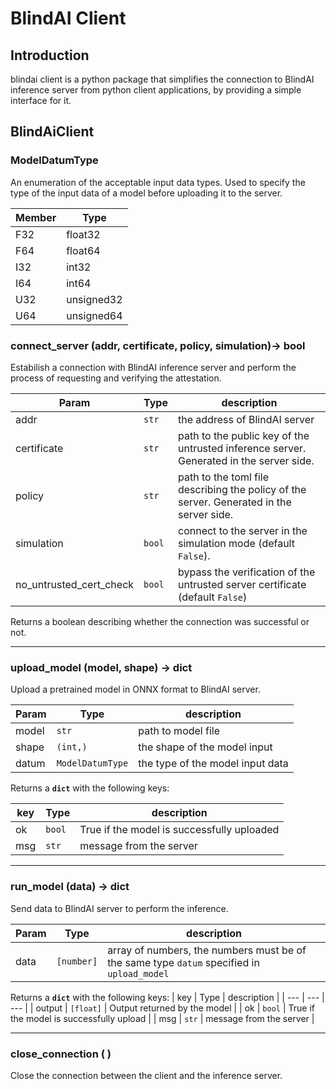 # BlindAI Client
## Introduction
blindai client is a python package that simplifies the connection to BlindAI inference server from python client applications, by providing a simple interface for it. 

## BlindAiClient

### **ModelDatumType**
An enumeration of the acceptable input data types. Used to specify the type of the input data of a model before uploading it to the server.

| Member  | Type | 
|---|---|
| F32 | float32 |
| F64 | float64 |
| I32 | int32 |
| I64 | int64 |
| U32 | unsigned32 |
| U64 | unsigned64 |

### **connect_server (addr, certificate, policy, simulation)-> bool**
Estabilish a connection with BlindAI inference server and perform the process of requesting and verifying the attestation.

| Param | Type | description |
| --- | --- | --- |
| addr| ```str``` | the address of BlindAI server |
| certificate | ``str``| path to the public key of the untrusted inference server. Generated in the server side. |
| policy | ``str`` | path to the toml file describing the policy of the server. Generated in the server side. |
| simulation | ``bool`` | connect to the server in the simulation mode (default `False`). |
| no_untrusted_cert_check |``bool`` | bypass the verification of the untrusted server certificate (default `False`) |

Returns a boolean describing whether the connection was successful or not.

---
### **upload_model (model, shape) -> dict**
Upload a pretrained model in ONNX format to BlindAI server.

| Param | Type | description |
| --- | --- | --- |
| model | ``str``| path to model file|
| shape | ``(int,)`` | the shape of the model input |
| datum | ``ModelDatumType`` | the type of the model input data |

Returns a **``dict``** with the following keys:

| key | Type | description |
| --- | --- | --- |
| ok  | ``bool`` | True if the model is successfully uploaded |
| msg | ``str`` | message from the server | 
---
### **run_model (data) -> dict**
Send data to  BlindAI server to perform the inference.

| Param | Type | description |
| --- | --- | --- |
| data | ``[number]``| array of numbers, the numbers must be of the same type ``datum`` specified in `upload_model`| 

Returns a **``dict``** with the following keys:
| key | Type | description |
| --- | --- | --- |
| output | ``[float]`` | Output returned by the model | 
| ok | ``bool`` | True if the model is successfully upload |
| msg | ``str`` | message from the server | 

---
### **close_connection ( )**
Close the connection between the client and the inference server. 
